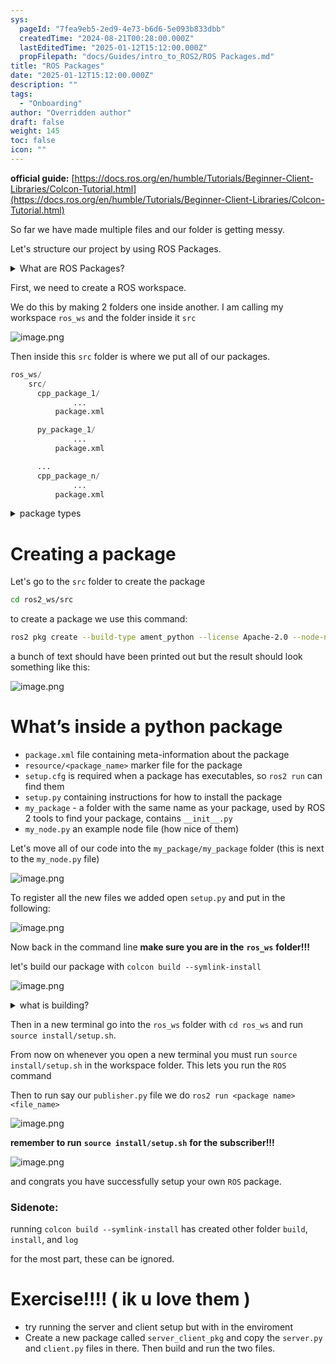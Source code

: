 ```yaml
---
sys:
  pageId: "7fea9eb5-2ed9-4e73-b6d6-5e093b833dbb"
  createdTime: "2024-08-21T00:28:00.000Z"
  lastEditedTime: "2025-01-12T15:12:00.000Z"
  propFilepath: "docs/Guides/intro_to_ROS2/ROS Packages.md"
title: "ROS Packages"
date: "2025-01-12T15:12:00.000Z"
description: ""
tags:
  - "Onboarding"
author: "Overridden author"
draft: false
weight: 145
toc: false
icon: ""
---
```


**official guide:** [https://docs.ros.org/en/humble/Tutorials/Beginner-Client-Libraries/Colcon-Tutorial.html](https://docs.ros.org/en/humble/Tutorials/Beginner-Client-Libraries/Colcon-Tutorial.html)

So far we have made multiple files and our folder is getting messy.

Let's structure our project by using ROS Packages.

<details>

<summary>What are ROS Packages?</summary>

ROS Packages are, as the name implies, packages of code that are highly sharable between ROS developers.

They consist of a folder, `package.xml` file, and source code

```python
      cpp_package_1/
		      ... imagine much code files here ..
          package.xml
```

</details>

First, we need to create a ROS workspace.

We do this by making 2 folders one inside another. I am calling my workspace `ros_ws` and the folder inside it `src`

![image.png](https://prod-files-secure.s3.us-west-2.amazonaws.com/d518164a-d88e-44d1-a4ee-3adb3bd8bce0/70706947-fd18-4537-a67b-e12946812d31/image.png?X-Amz-Algorithm=AWS4-HMAC-SHA256&X-Amz-Content-Sha256=UNSIGNED-PAYLOAD&X-Amz-Credential=ASIAZI2LB466TPKPHU5P%2F20250426%2Fus-west-2%2Fs3%2Faws4_request&X-Amz-Date=20250426T180950Z&X-Amz-Expires=3600&X-Amz-Security-Token=IQoJb3JpZ2luX2VjELH%2F%2F%2F%2F%2F%2F%2F%2F%2F%2FwEaCXVzLXdlc3QtMiJHMEUCIAeip%2BRpBka9x7obivOkuXHedLjMzDnEqtnWqb1ZDVOXAiEAoCVTGcw4HKKsv9ucADvttexn2hwvuUvP6eEWx8RHjIMq%2FwMIShAAGgw2Mzc0MjMxODM4MDUiDLK4Q3xXpnjnqIYFMSrcAyEwoonJjHbnny0O3v1rBYKcSBvoSLDmLGKGMSO7QJyosCHeLiZpEFc5TD7w%2BdkHrYqk8SVFzDRsHxjM785s39xDx9OZyWeOn8pVUbFVTuShjAHe3o1osVlqgLCxbVaPQlLcMeCDRBEkosh7IWkvkNYhssUjn4gYvEWsUaKZuZ2mv7FJkCo5NWG9VVW5k3JcUeAD4JscWvfik1JIyi8AbTTTcORqehLrOwpU70d6Ec0UufdLFehKkdks6ygKCeGK0f1ZCZt2Kp8GJDTddrIqzl1ddoLqslVm4%2BZL%2FBKNJtBwT7esqpMaywul4oXrMvgg03MhfaDCV%2BPsJngkKAoH3%2Fa%2BV14wsUQ%2Fb%2FQFRTcGQzrhJSVtuZiq9jCnhjIuEXiMTg8NTv31UUaavWGrb8jn%2B5MPKf9jIg0LQ4u7mA%2Blr3YEDw68jQEMrKXezjMBc7lyebRnNmbDDB%2BPYFWyxk7y06SEK2UEfL86zl2zY58t41LyklXho%2B4luXD1nP0NExDeBek4iz5TTpXbzBqj3OQnbU1qjosgmUG7nx82m1Y%2BKmb7ngITpt%2F9Sajz7OEvamz4Iii3l%2B4qYsUHED2pGde%2F0YhXlIyRpGe3fJvP7Vw9zeJZuwGIwUJDqt34NzcQMIeptMAGOqUBBwCuC4BV57ngNRjaFi099OqyVDWXgJhSqQhytSpA%2B4c7qvHZ8pM3e2yPwBl3eOHQZl20%2F4J0%2BruA%2F2%2BbXveV7i01WWmjkWL8rk%2FODb2DZ2146SjycSCl5QmQi2YNl6MY2ODN6Auh%2F5ot8%2FX5PBherYpn5HZGASoH%2BTmcIGwCm%2BBQSmEapOJTYUUvRvsGucQ4d9sOEGwUgNZ1QULt4uVYwDK2FyST&X-Amz-Signature=23a722aa05301dbb9cab884cd87bded1cda429b4c71a2c2be8c0c457079b583e&X-Amz-SignedHeaders=host&x-id=GetObject)

Then inside this `src` folder is where we put all of our packages.

```python
ros_ws/
    src/
      cpp_package_1/
		      ...
          package.xml

      py_package_1/
		      ...
          package.xml

      ...
      cpp_package_n/
		      ...
          package.xml

```

<details>

<summary>package types</summary>

packages can be either `C++` or python.

the intern file structure is different for each but for this guide we will stick to creating python packages

</details>

# Creating a package

Let's go to the `src` folder to create the package

```bash
cd ros2_ws/src
```

to create a package we use this command:

```bash
ros2 pkg create --build-type ament_python --license Apache-2.0 --node-name my_node my_package
```

a bunch of text should have been printed out but the result should look something like this:

![image.png](https://prod-files-secure.s3.us-west-2.amazonaws.com/d518164a-d88e-44d1-a4ee-3adb3bd8bce0/e6cf1e3f-8512-4a3e-b131-079f800bf3e8/image.png?X-Amz-Algorithm=AWS4-HMAC-SHA256&X-Amz-Content-Sha256=UNSIGNED-PAYLOAD&X-Amz-Credential=ASIAZI2LB466TPKPHU5P%2F20250426%2Fus-west-2%2Fs3%2Faws4_request&X-Amz-Date=20250426T180950Z&X-Amz-Expires=3600&X-Amz-Security-Token=IQoJb3JpZ2luX2VjELH%2F%2F%2F%2F%2F%2F%2F%2F%2F%2FwEaCXVzLXdlc3QtMiJHMEUCIAeip%2BRpBka9x7obivOkuXHedLjMzDnEqtnWqb1ZDVOXAiEAoCVTGcw4HKKsv9ucADvttexn2hwvuUvP6eEWx8RHjIMq%2FwMIShAAGgw2Mzc0MjMxODM4MDUiDLK4Q3xXpnjnqIYFMSrcAyEwoonJjHbnny0O3v1rBYKcSBvoSLDmLGKGMSO7QJyosCHeLiZpEFc5TD7w%2BdkHrYqk8SVFzDRsHxjM785s39xDx9OZyWeOn8pVUbFVTuShjAHe3o1osVlqgLCxbVaPQlLcMeCDRBEkosh7IWkvkNYhssUjn4gYvEWsUaKZuZ2mv7FJkCo5NWG9VVW5k3JcUeAD4JscWvfik1JIyi8AbTTTcORqehLrOwpU70d6Ec0UufdLFehKkdks6ygKCeGK0f1ZCZt2Kp8GJDTddrIqzl1ddoLqslVm4%2BZL%2FBKNJtBwT7esqpMaywul4oXrMvgg03MhfaDCV%2BPsJngkKAoH3%2Fa%2BV14wsUQ%2Fb%2FQFRTcGQzrhJSVtuZiq9jCnhjIuEXiMTg8NTv31UUaavWGrb8jn%2B5MPKf9jIg0LQ4u7mA%2Blr3YEDw68jQEMrKXezjMBc7lyebRnNmbDDB%2BPYFWyxk7y06SEK2UEfL86zl2zY58t41LyklXho%2B4luXD1nP0NExDeBek4iz5TTpXbzBqj3OQnbU1qjosgmUG7nx82m1Y%2BKmb7ngITpt%2F9Sajz7OEvamz4Iii3l%2B4qYsUHED2pGde%2F0YhXlIyRpGe3fJvP7Vw9zeJZuwGIwUJDqt34NzcQMIeptMAGOqUBBwCuC4BV57ngNRjaFi099OqyVDWXgJhSqQhytSpA%2B4c7qvHZ8pM3e2yPwBl3eOHQZl20%2F4J0%2BruA%2F2%2BbXveV7i01WWmjkWL8rk%2FODb2DZ2146SjycSCl5QmQi2YNl6MY2ODN6Auh%2F5ot8%2FX5PBherYpn5HZGASoH%2BTmcIGwCm%2BBQSmEapOJTYUUvRvsGucQ4d9sOEGwUgNZ1QULt4uVYwDK2FyST&X-Amz-Signature=c5988a35288bfc5b9a752f6ddc7bcb066a7ffbd49f8431bbec0a3eb42ba92ca1&X-Amz-SignedHeaders=host&x-id=GetObject)

# What’s inside a python package

- `package.xml` file containing meta-information about the package
- `resource/<package_name>` marker file for the package
- `setup.cfg` is required when a package has executables, so `ros2 run` can find them
- `setup.py` containing instructions for how to install the package
- `my_package` - a folder with the same name as your package, used by ROS 2 tools to find your package, contains `__init__.py`
- `my_node.py` an example node file (how nice of them)

Let's move all of our code into the `my_package/my_package` folder (this is next to the `my_node.py` file)

![image.png](https://prod-files-secure.s3.us-west-2.amazonaws.com/d518164a-d88e-44d1-a4ee-3adb3bd8bce0/9ce58f11-0da9-4d3e-b86d-506a9685d378/image.png?X-Amz-Algorithm=AWS4-HMAC-SHA256&X-Amz-Content-Sha256=UNSIGNED-PAYLOAD&X-Amz-Credential=ASIAZI2LB466TPKPHU5P%2F20250426%2Fus-west-2%2Fs3%2Faws4_request&X-Amz-Date=20250426T180950Z&X-Amz-Expires=3600&X-Amz-Security-Token=IQoJb3JpZ2luX2VjELH%2F%2F%2F%2F%2F%2F%2F%2F%2F%2FwEaCXVzLXdlc3QtMiJHMEUCIAeip%2BRpBka9x7obivOkuXHedLjMzDnEqtnWqb1ZDVOXAiEAoCVTGcw4HKKsv9ucADvttexn2hwvuUvP6eEWx8RHjIMq%2FwMIShAAGgw2Mzc0MjMxODM4MDUiDLK4Q3xXpnjnqIYFMSrcAyEwoonJjHbnny0O3v1rBYKcSBvoSLDmLGKGMSO7QJyosCHeLiZpEFc5TD7w%2BdkHrYqk8SVFzDRsHxjM785s39xDx9OZyWeOn8pVUbFVTuShjAHe3o1osVlqgLCxbVaPQlLcMeCDRBEkosh7IWkvkNYhssUjn4gYvEWsUaKZuZ2mv7FJkCo5NWG9VVW5k3JcUeAD4JscWvfik1JIyi8AbTTTcORqehLrOwpU70d6Ec0UufdLFehKkdks6ygKCeGK0f1ZCZt2Kp8GJDTddrIqzl1ddoLqslVm4%2BZL%2FBKNJtBwT7esqpMaywul4oXrMvgg03MhfaDCV%2BPsJngkKAoH3%2Fa%2BV14wsUQ%2Fb%2FQFRTcGQzrhJSVtuZiq9jCnhjIuEXiMTg8NTv31UUaavWGrb8jn%2B5MPKf9jIg0LQ4u7mA%2Blr3YEDw68jQEMrKXezjMBc7lyebRnNmbDDB%2BPYFWyxk7y06SEK2UEfL86zl2zY58t41LyklXho%2B4luXD1nP0NExDeBek4iz5TTpXbzBqj3OQnbU1qjosgmUG7nx82m1Y%2BKmb7ngITpt%2F9Sajz7OEvamz4Iii3l%2B4qYsUHED2pGde%2F0YhXlIyRpGe3fJvP7Vw9zeJZuwGIwUJDqt34NzcQMIeptMAGOqUBBwCuC4BV57ngNRjaFi099OqyVDWXgJhSqQhytSpA%2B4c7qvHZ8pM3e2yPwBl3eOHQZl20%2F4J0%2BruA%2F2%2BbXveV7i01WWmjkWL8rk%2FODb2DZ2146SjycSCl5QmQi2YNl6MY2ODN6Auh%2F5ot8%2FX5PBherYpn5HZGASoH%2BTmcIGwCm%2BBQSmEapOJTYUUvRvsGucQ4d9sOEGwUgNZ1QULt4uVYwDK2FyST&X-Amz-Signature=075865c182fd7e436833bc8fbddfee11b58f1ffb53c0ba2a90510c783d9ced5c&X-Amz-SignedHeaders=host&x-id=GetObject)

To register all the new files we added open `setup.py` and put in the following:

![image.png](https://prod-files-secure.s3.us-west-2.amazonaws.com/d518164a-d88e-44d1-a4ee-3adb3bd8bce0/1cd7c262-4cae-4496-9d75-c178537d24a2/image.png?X-Amz-Algorithm=AWS4-HMAC-SHA256&X-Amz-Content-Sha256=UNSIGNED-PAYLOAD&X-Amz-Credential=ASIAZI2LB466TPKPHU5P%2F20250426%2Fus-west-2%2Fs3%2Faws4_request&X-Amz-Date=20250426T180950Z&X-Amz-Expires=3600&X-Amz-Security-Token=IQoJb3JpZ2luX2VjELH%2F%2F%2F%2F%2F%2F%2F%2F%2F%2FwEaCXVzLXdlc3QtMiJHMEUCIAeip%2BRpBka9x7obivOkuXHedLjMzDnEqtnWqb1ZDVOXAiEAoCVTGcw4HKKsv9ucADvttexn2hwvuUvP6eEWx8RHjIMq%2FwMIShAAGgw2Mzc0MjMxODM4MDUiDLK4Q3xXpnjnqIYFMSrcAyEwoonJjHbnny0O3v1rBYKcSBvoSLDmLGKGMSO7QJyosCHeLiZpEFc5TD7w%2BdkHrYqk8SVFzDRsHxjM785s39xDx9OZyWeOn8pVUbFVTuShjAHe3o1osVlqgLCxbVaPQlLcMeCDRBEkosh7IWkvkNYhssUjn4gYvEWsUaKZuZ2mv7FJkCo5NWG9VVW5k3JcUeAD4JscWvfik1JIyi8AbTTTcORqehLrOwpU70d6Ec0UufdLFehKkdks6ygKCeGK0f1ZCZt2Kp8GJDTddrIqzl1ddoLqslVm4%2BZL%2FBKNJtBwT7esqpMaywul4oXrMvgg03MhfaDCV%2BPsJngkKAoH3%2Fa%2BV14wsUQ%2Fb%2FQFRTcGQzrhJSVtuZiq9jCnhjIuEXiMTg8NTv31UUaavWGrb8jn%2B5MPKf9jIg0LQ4u7mA%2Blr3YEDw68jQEMrKXezjMBc7lyebRnNmbDDB%2BPYFWyxk7y06SEK2UEfL86zl2zY58t41LyklXho%2B4luXD1nP0NExDeBek4iz5TTpXbzBqj3OQnbU1qjosgmUG7nx82m1Y%2BKmb7ngITpt%2F9Sajz7OEvamz4Iii3l%2B4qYsUHED2pGde%2F0YhXlIyRpGe3fJvP7Vw9zeJZuwGIwUJDqt34NzcQMIeptMAGOqUBBwCuC4BV57ngNRjaFi099OqyVDWXgJhSqQhytSpA%2B4c7qvHZ8pM3e2yPwBl3eOHQZl20%2F4J0%2BruA%2F2%2BbXveV7i01WWmjkWL8rk%2FODb2DZ2146SjycSCl5QmQi2YNl6MY2ODN6Auh%2F5ot8%2FX5PBherYpn5HZGASoH%2BTmcIGwCm%2BBQSmEapOJTYUUvRvsGucQ4d9sOEGwUgNZ1QULt4uVYwDK2FyST&X-Amz-Signature=fca6e259dd35d58dd9903f7729cc16469d0bcb9203aa61bfb15676376f43fb91&X-Amz-SignedHeaders=host&x-id=GetObject)

Now back in the command line **make sure you are in the** **`ros_ws`** **folder!!!**

let's build our package with `colcon build --symlink-install`

![image.png](https://prod-files-secure.s3.us-west-2.amazonaws.com/d518164a-d88e-44d1-a4ee-3adb3bd8bce0/2f2a0d27-b173-48fd-b189-5f5c0ce65619/image.png?X-Amz-Algorithm=AWS4-HMAC-SHA256&X-Amz-Content-Sha256=UNSIGNED-PAYLOAD&X-Amz-Credential=ASIAZI2LB466TPKPHU5P%2F20250426%2Fus-west-2%2Fs3%2Faws4_request&X-Amz-Date=20250426T180950Z&X-Amz-Expires=3600&X-Amz-Security-Token=IQoJb3JpZ2luX2VjELH%2F%2F%2F%2F%2F%2F%2F%2F%2F%2FwEaCXVzLXdlc3QtMiJHMEUCIAeip%2BRpBka9x7obivOkuXHedLjMzDnEqtnWqb1ZDVOXAiEAoCVTGcw4HKKsv9ucADvttexn2hwvuUvP6eEWx8RHjIMq%2FwMIShAAGgw2Mzc0MjMxODM4MDUiDLK4Q3xXpnjnqIYFMSrcAyEwoonJjHbnny0O3v1rBYKcSBvoSLDmLGKGMSO7QJyosCHeLiZpEFc5TD7w%2BdkHrYqk8SVFzDRsHxjM785s39xDx9OZyWeOn8pVUbFVTuShjAHe3o1osVlqgLCxbVaPQlLcMeCDRBEkosh7IWkvkNYhssUjn4gYvEWsUaKZuZ2mv7FJkCo5NWG9VVW5k3JcUeAD4JscWvfik1JIyi8AbTTTcORqehLrOwpU70d6Ec0UufdLFehKkdks6ygKCeGK0f1ZCZt2Kp8GJDTddrIqzl1ddoLqslVm4%2BZL%2FBKNJtBwT7esqpMaywul4oXrMvgg03MhfaDCV%2BPsJngkKAoH3%2Fa%2BV14wsUQ%2Fb%2FQFRTcGQzrhJSVtuZiq9jCnhjIuEXiMTg8NTv31UUaavWGrb8jn%2B5MPKf9jIg0LQ4u7mA%2Blr3YEDw68jQEMrKXezjMBc7lyebRnNmbDDB%2BPYFWyxk7y06SEK2UEfL86zl2zY58t41LyklXho%2B4luXD1nP0NExDeBek4iz5TTpXbzBqj3OQnbU1qjosgmUG7nx82m1Y%2BKmb7ngITpt%2F9Sajz7OEvamz4Iii3l%2B4qYsUHED2pGde%2F0YhXlIyRpGe3fJvP7Vw9zeJZuwGIwUJDqt34NzcQMIeptMAGOqUBBwCuC4BV57ngNRjaFi099OqyVDWXgJhSqQhytSpA%2B4c7qvHZ8pM3e2yPwBl3eOHQZl20%2F4J0%2BruA%2F2%2BbXveV7i01WWmjkWL8rk%2FODb2DZ2146SjycSCl5QmQi2YNl6MY2ODN6Auh%2F5ot8%2FX5PBherYpn5HZGASoH%2BTmcIGwCm%2BBQSmEapOJTYUUvRvsGucQ4d9sOEGwUgNZ1QULt4uVYwDK2FyST&X-Amz-Signature=df969d570ef3ef69e3df4608d99e327f5f35e3b22302e58460848c5379cd46ba&X-Amz-SignedHeaders=host&x-id=GetObject)

<details>

<summary>what is building?</summary>

if you are a CS major at Rose-Hulman you will learn the answer to this in CSSE132

but TLDR; is it combines all the code files into one program that can be run easily 

</details>

Then in a new terminal go into the `ros_ws` folder with `cd ros_ws` and run `source install/setup.sh`. 

From now on whenever you open a new terminal you must run `source install/setup.sh` in the workspace folder. This lets you run the `ROS` command

Then to run say our `publisher.py` file we do `ros2 run <package name> <file_name>`

![image.png](https://prod-files-secure.s3.us-west-2.amazonaws.com/d518164a-d88e-44d1-a4ee-3adb3bd8bce0/4f4b1219-3a44-4632-aa0a-ce3471699f59/image.png?X-Amz-Algorithm=AWS4-HMAC-SHA256&X-Amz-Content-Sha256=UNSIGNED-PAYLOAD&X-Amz-Credential=ASIAZI2LB466TPKPHU5P%2F20250426%2Fus-west-2%2Fs3%2Faws4_request&X-Amz-Date=20250426T180950Z&X-Amz-Expires=3600&X-Amz-Security-Token=IQoJb3JpZ2luX2VjELH%2F%2F%2F%2F%2F%2F%2F%2F%2F%2FwEaCXVzLXdlc3QtMiJHMEUCIAeip%2BRpBka9x7obivOkuXHedLjMzDnEqtnWqb1ZDVOXAiEAoCVTGcw4HKKsv9ucADvttexn2hwvuUvP6eEWx8RHjIMq%2FwMIShAAGgw2Mzc0MjMxODM4MDUiDLK4Q3xXpnjnqIYFMSrcAyEwoonJjHbnny0O3v1rBYKcSBvoSLDmLGKGMSO7QJyosCHeLiZpEFc5TD7w%2BdkHrYqk8SVFzDRsHxjM785s39xDx9OZyWeOn8pVUbFVTuShjAHe3o1osVlqgLCxbVaPQlLcMeCDRBEkosh7IWkvkNYhssUjn4gYvEWsUaKZuZ2mv7FJkCo5NWG9VVW5k3JcUeAD4JscWvfik1JIyi8AbTTTcORqehLrOwpU70d6Ec0UufdLFehKkdks6ygKCeGK0f1ZCZt2Kp8GJDTddrIqzl1ddoLqslVm4%2BZL%2FBKNJtBwT7esqpMaywul4oXrMvgg03MhfaDCV%2BPsJngkKAoH3%2Fa%2BV14wsUQ%2Fb%2FQFRTcGQzrhJSVtuZiq9jCnhjIuEXiMTg8NTv31UUaavWGrb8jn%2B5MPKf9jIg0LQ4u7mA%2Blr3YEDw68jQEMrKXezjMBc7lyebRnNmbDDB%2BPYFWyxk7y06SEK2UEfL86zl2zY58t41LyklXho%2B4luXD1nP0NExDeBek4iz5TTpXbzBqj3OQnbU1qjosgmUG7nx82m1Y%2BKmb7ngITpt%2F9Sajz7OEvamz4Iii3l%2B4qYsUHED2pGde%2F0YhXlIyRpGe3fJvP7Vw9zeJZuwGIwUJDqt34NzcQMIeptMAGOqUBBwCuC4BV57ngNRjaFi099OqyVDWXgJhSqQhytSpA%2B4c7qvHZ8pM3e2yPwBl3eOHQZl20%2F4J0%2BruA%2F2%2BbXveV7i01WWmjkWL8rk%2FODb2DZ2146SjycSCl5QmQi2YNl6MY2ODN6Auh%2F5ot8%2FX5PBherYpn5HZGASoH%2BTmcIGwCm%2BBQSmEapOJTYUUvRvsGucQ4d9sOEGwUgNZ1QULt4uVYwDK2FyST&X-Amz-Signature=585f81ffb9b6ef9835ef2fff1bf4d73ff64cd1d8b81ded47b7895aa782de20c7&X-Amz-SignedHeaders=host&x-id=GetObject)

**remember to run** **`source install/setup.sh`** **for the subscriber!!!**

![image.png](https://prod-files-secure.s3.us-west-2.amazonaws.com/d518164a-d88e-44d1-a4ee-3adb3bd8bce0/02121119-dad4-49ec-8356-c956108b4243/image.png?X-Amz-Algorithm=AWS4-HMAC-SHA256&X-Amz-Content-Sha256=UNSIGNED-PAYLOAD&X-Amz-Credential=ASIAZI2LB466TPKPHU5P%2F20250426%2Fus-west-2%2Fs3%2Faws4_request&X-Amz-Date=20250426T180950Z&X-Amz-Expires=3600&X-Amz-Security-Token=IQoJb3JpZ2luX2VjELH%2F%2F%2F%2F%2F%2F%2F%2F%2F%2FwEaCXVzLXdlc3QtMiJHMEUCIAeip%2BRpBka9x7obivOkuXHedLjMzDnEqtnWqb1ZDVOXAiEAoCVTGcw4HKKsv9ucADvttexn2hwvuUvP6eEWx8RHjIMq%2FwMIShAAGgw2Mzc0MjMxODM4MDUiDLK4Q3xXpnjnqIYFMSrcAyEwoonJjHbnny0O3v1rBYKcSBvoSLDmLGKGMSO7QJyosCHeLiZpEFc5TD7w%2BdkHrYqk8SVFzDRsHxjM785s39xDx9OZyWeOn8pVUbFVTuShjAHe3o1osVlqgLCxbVaPQlLcMeCDRBEkosh7IWkvkNYhssUjn4gYvEWsUaKZuZ2mv7FJkCo5NWG9VVW5k3JcUeAD4JscWvfik1JIyi8AbTTTcORqehLrOwpU70d6Ec0UufdLFehKkdks6ygKCeGK0f1ZCZt2Kp8GJDTddrIqzl1ddoLqslVm4%2BZL%2FBKNJtBwT7esqpMaywul4oXrMvgg03MhfaDCV%2BPsJngkKAoH3%2Fa%2BV14wsUQ%2Fb%2FQFRTcGQzrhJSVtuZiq9jCnhjIuEXiMTg8NTv31UUaavWGrb8jn%2B5MPKf9jIg0LQ4u7mA%2Blr3YEDw68jQEMrKXezjMBc7lyebRnNmbDDB%2BPYFWyxk7y06SEK2UEfL86zl2zY58t41LyklXho%2B4luXD1nP0NExDeBek4iz5TTpXbzBqj3OQnbU1qjosgmUG7nx82m1Y%2BKmb7ngITpt%2F9Sajz7OEvamz4Iii3l%2B4qYsUHED2pGde%2F0YhXlIyRpGe3fJvP7Vw9zeJZuwGIwUJDqt34NzcQMIeptMAGOqUBBwCuC4BV57ngNRjaFi099OqyVDWXgJhSqQhytSpA%2B4c7qvHZ8pM3e2yPwBl3eOHQZl20%2F4J0%2BruA%2F2%2BbXveV7i01WWmjkWL8rk%2FODb2DZ2146SjycSCl5QmQi2YNl6MY2ODN6Auh%2F5ot8%2FX5PBherYpn5HZGASoH%2BTmcIGwCm%2BBQSmEapOJTYUUvRvsGucQ4d9sOEGwUgNZ1QULt4uVYwDK2FyST&X-Amz-Signature=c2c9f714403f2a2c4f41834e9e1c4a77e66f7193137ce722843129f7ce76dcce&X-Amz-SignedHeaders=host&x-id=GetObject)

and congrats you have successfully setup your own `ROS` package.

### Sidenote:

running `colcon build --symlink-install` has created other folder `build`, `install`, and `log`

for the most part, these can be ignored.

# Exercise!!!! ( ik u love them )

- try running the server and client setup but with in the enviroment
- Create a new package called `server_client_pkg` and copy the `server.py` and `client.py` files in there. Then build and run the two files.
